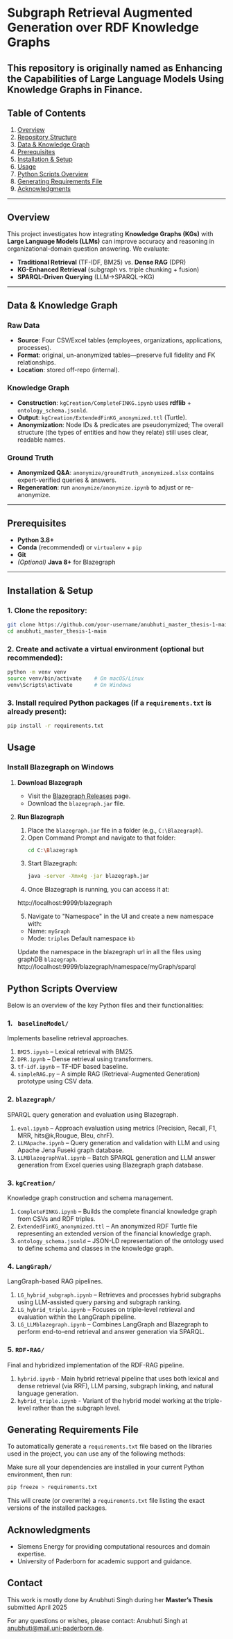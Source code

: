 # Subgraph Retrieval Augmented Generation over RDF Knowledge Graphs

This repository is originally named as **Enhancing the Capabilities of Large Language Models Using Knowledge Graphs in Finance**.
---

## Table of Contents

1. [Overview](#overview)  
2. [Repository Structure](#repository-structure)  
3. [Data & Knowledge Graph](#data--knowledge-graph)  
4. [Prerequisites](#prerequisites)  
5. [Installation & Setup](#installation--setup)  
6. [Usage](#usage)  
7. [Python Scripts Overview](#python--scripts--overview)  
8. [Generating Requirements File](#generating--requirements--file)  
9. [Acknowledgments](#acknowledgments)   

---

## Overview

This project investigates how integrating **Knowledge Graphs (KGs)** with **Large Language Models (LLMs)** can improve accuracy and reasoning in organizational-domain question answering. We evaluate:

- **Traditional Retrieval** (TF-IDF, BM25) vs. **Dense RAG** (DPR)  
- **KG-Enhanced Retrieval** (subgraph vs. triple chunking + fusion)  
- **SPARQL-Driven Querying** (LLM→SPARQL→KG)  

---

## Data & Knowledge Graph

### Raw Data

- **Source**: Four CSV/Excel tables (employees, organizations, applications, processes).  
- **Format**: original, un-anonymized tables—preserve full fidelity and FK relationships.  
- **Location**: stored off-repo (internal).

### Knowledge Graph

- **Construction**: `kgCreation/CompleteFINKG.ipynb` uses **rdflib** + `ontology_schema.jsonld`.  
- **Output**: `kgCreation/ExtendedFinKG_anonymized.ttl` (Turtle).  
- **Anonymization**: Node IDs & predicates are pseudonymized; The overall structure (the types of entities and how they relate) still uses clear, readable names.

### Ground Truth

- **Anonymized Q&A**: `anonymize/groundTruth_anonymized.xlsx` contains expert-verified queries & answers.  
- **Regeneration**: run `anonymize/anonymize.ipynb` to adjust or re-anonymize.

---

## Prerequisites

- **Python 3.8+**  
- **Conda** (recommended) or `virtualenv` + `pip`  
- **Git**  
- _(Optional)_ **Java 8+** for Blazegraph

---

## Installation & Setup

### 1. **Clone the repository**:
   ```bash
   git clone https://github.com/your-username/anubhuti_master_thesis-1-main.git
   cd anubhuti_master_thesis-1-main
   ```

### 2. **Create and activate a virtual environment (optional but recommended)**:
   ```bash
   python -m venv venv
   source venv/bin/activate    # On macOS/Linux
   venv\Scripts\activate       # On Windows
   ```

### 3. **Install required Python packages** (if a `requirements.txt` is already present):
   ```bash
   pip install -r requirements.txt
   ```

## Usage

### Install Blazegraph on Windows
1. **Download Blazegraph**  
   - Visit the [Blazegraph Releases](https://github.com/blazegraph/database/releases) page.
   - Download the `blazegraph.jar` file.

2. **Run Blazegraph**  
   1. Place the `blazegraph.jar` file in a folder (e.g., `C:\Blazegraph`).
   2. Open Command Prompt and navigate to that folder:
      ```bash
      cd C:\Blazegraph
      ```
   3. Start Blazegraph:
      ```bash
      java -server -Xmx4g -jar blazegraph.jar
      ```
   4. Once Blazegraph is running, you can access it at:
      
    http://localhost:9999/blazegraph
      
   5. Navigate to "Namespace" in the UI and create a new namespace with:
    - Name: `myGraph`
    - Mode: `triples`
    Default namespace `kb`

    Update the namespace in the blazegraph url in all the files using graphDB `blazegraph`.
    http://localhost:9999/blazegraph/namespace/myGraph/sparql
    
## Python Scripts Overview
Below is an overview of the key Python files and their functionalities:

### **1. ` baselineModel/`**  
Implements baseline retrieval approaches.
1. `BM25.ipynb` – Lexical retrieval with BM25.
2. `DPR.ipynb` – Dense retrieval using transformers.
3. `tf-idf.ipynb` – TF-IDF based baseline.
4. `simpleRAG.py` – A simple RAG (Retrieval-Augmented Generation) prototype using CSV data.

### **2. `blazegraph/`**  
  SPARQL query generation and evaluation using Blazegraph.
1. `eval.ipynb` – Approach evaluation using metrics (Precision, Recall, F1, MRR, hits@k,Rougue, Bleu, chrF).
2. `LLMApache.ipynb` – Query generation and validation with LLM and using Apache Jena Fuseki graph database.
3. `LLMBlazegraphVal.ipynb` – Batch SPARQL generation and LLM answer generation from Excel queries using Blazegraph graph database.

### **3. `kgCreation/`**  
  Knowledge graph construction and schema management.
1. `CompleteFINKG.ipynb` – Builds the complete financial knowledge graph from CSVs and RDF triples.
2. `ExtendedFinKG_anonymized.ttl` – An anonymized RDF Turtle file representing an extended version of the financial knowledge graph.
3. `ontology_schema.jsonld` – JSON-LD representation of the ontology used to define schema and classes in the knowledge graph.

### **4. `LangGraph/`**  
  LangGraph-based RAG pipelines.
1. `LG_hybrid_subgraph.ipynb` – Retrieves and processes hybrid subgraphs using LLM-assisted query parsing and subgraph ranking.
2. `LG_hybrid_triple.ipynb` – Focuses on triple-level retrieval and evaluation within the LangGraph pipeline.
3. `LG_LLMblazegraph.ipynb` – Combines LangGraph and Blazegraph to perform end-to-end retrieval and answer generation via SPARQL.

### **5. `RDF-RAG/`**  
  Final and hybridized implementation of the RDF-RAG pipeline.
1. `hybrid.ipynb` - Main hybrid retrieval pipeline that uses both lexical and dense retrieval (via RRF), LLM parsing, subgraph linking, and natural language generation.
2. `hybrid_triple.ipynb` - Variant of the hybrid model working at the triple-level rather than the subgraph level.

## Generating Requirements File
To automatically generate a `requirements.txt` file based on the libraries used in the project, you can use any of the following methods:

   Make sure all your dependencies are installed in your current Python environment, then run:
   ```bash
   pip freeze > requirements.txt
   ```
   This will create (or overwrite) a `requirements.txt` file listing the exact versions of the installed packages.
 
## **Acknowledgments**
- Siemens Energy for providing computational resources and domain expertise.
- University of Paderborn for academic support and guidance.
 
## Contact
This work is mostly done by Anubhuti Singh during her **Master’s Thesis** submitted April 2025  

For any questions or wishes, please contact:
Anubhuti Singh at anubhuti@mail.uni-paderborn.de.
 
 
